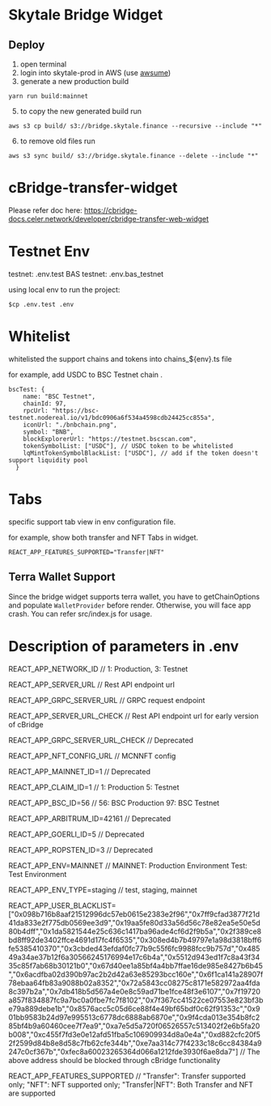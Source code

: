 # Skytale Bridge Widget

## Deploy

1. open terminal
2. login into skytale-prod in AWS (use [awsume](https://awsu.me/))
3. generate a new production build

```shell
yarn run build:mainnet
```

5. to copy the new generated build run

```shell
aws s3 cp build/ s3://bridge.skytale.finance --recursive --include "*"
```

6. to remove old files run

```shell
aws s3 sync build/ s3://bridge.skytale.finance --delete --include "*"
```

# cBridge-transfer-widget

Please refer doc here: https://cbridge-docs.celer.network/developer/cbridge-transfer-web-widget

# Testnet Env

testnet: .env.test
BAS testnet: .env.bas_testnet

using local env to run the project:

`$cp .env.test .env`


# Whitelist
whitelisted the support chains and tokens into chains_${env}.ts file

for example, add USDC to BSC Testnet chain .

```
bscTest: {
    name: "BSC Testnet",
    chainId: 97,
    rpcUrl: "https://bsc-testnet.nodereal.io/v1/bdc0906a6f534a4598cdb24425cc855a",
    iconUrl: "./bnbchain.png",
    symbol: "BNB",
    blockExplorerUrl: "https://testnet.bscscan.com",
    tokenSymbolList: ["USDC"], // USDC token to be whitelisted
    lqMintTokenSymbolBlackList: ["USDC"], // add if the token doesn't support liquidity pool
  }
```

# Tabs

specific support tab view in env configuration file.

for example, show both transfer and NFT Tabs in widget.

`REACT_APP_FEATURES_SUPPORTED="Transfer|NFT"`


## Terra Wallet Support

Since the bridge widget supports terra wallet, you have to getChainOptions and populate `WalletProvider` before render. Otherwise, you will face app crash. You can refer src/index.js for usage.

# Description of parameters in .env

REACT_APP_NETWORK_ID // 1: Production, 3: Testnet

REACT_APP_SERVER_URL  // Rest API endpoint url

REACT_APP_GRPC_SERVER_URL // GRPC request endpoint

REACT_APP_SERVER_URL_CHECK // Rest API endpoint url for early version of cBridge

REACT_APP_GRPC_SERVER_URL_CHECK // Deprecated

REACT_APP_NFT_CONFIG_URL // MCNNFT config 

REACT_APP_MAINNET_ID=1 // Deprecated

REACT_APP_CLAIM_ID=1 // 1: Production 5: Testnet

REACT_APP_BSC_ID=56 // 56: BSC Production 97: BSC Testnet

REACT_APP_ARBITRUM_ID=42161 // Deprecated

REACT_APP_GOERLI_ID=5 // Deprecated

REACT_APP_ROPSTEN_ID=3 // Deprecated

REACT_APP_ENV=MAINNET  // MAINNET: Production Environment Test: Test Environment

REACT_APP_ENV_TYPE=staging // test, staging, mainnet

REACT_APP_USER_BLACKLIST=["0x098b716b8aaf21512996dc57eb0615e2383e2f96","0x7ff9cfad3877f21d41da833e2f775db0569ee3d9","0x19aa5fe80d33a56d56c78e82ea5e50e5d80b4dff","0x1da5821544e25c636c1417ba96ade4cf6d2f9b5a","0x2f389ce8bd8ff92de3402ffce4691d17fc4f6535","0x308ed4b7b49797e1a98d3818bff6fe5385410370","0x3cbded43efdaf0fc77b9c55f6fc9988fcc9b757d","0x48549a34ae37b12f6a30566245176994e17c6b4a","0x5512d943ed1f7c8a43f3435c85f7ab68b30121b0","0x67d40ee1a85bf4a4bb7ffae16de985e8427b6b45","0x6acdfba02d390b97ac2b2d42a63e85293bcc160e","0x6f1ca141a28907f78ebaa64fb83a9088b02a8352","0x72a5843cc08275c8171e582972aa4fda8c397b2a","0x7db418b5d567a4e0e8c59ad71be1fce48f3e6107","0x7f19720a857f834887fc9a7bc0a0fbe7fc7f8102","0x7f367cc41522ce07553e823bf3be79a889debe1b","0x8576acc5c05d6ce88f4e49bf65bdf0c62f91353c","0x901bb9583b24d97e995513c6778dc6888ab6870e","0x9f4cda013e354b8fc285bf4b9a60460cee7f7ea9","0xa7e5d5a720f06526557c513402f2e6b5fa20b008","0xc455f7fd3e0e12afd51fba5c106909934d8a0e4a","0xd882cfc20f52f2599d84b8e8d58c7fb62cfe344b","0xe7aa314c77f4233c18c6cc84384a9247c0cf367b","0xfec8a60023265364d066a1212fde3930f6ae8da7"]
// The above address should be blocked through cBridge functionality

REACT_APP_FEATURES_SUPPORTED // "Transfer": Transfer supported only; "NFT": NFT supported only; "Transfer|NFT": Both Transfer and NFT are supported
